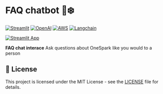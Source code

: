 # FAQ chatbot 💬❄️

[![Streamlit](https://img.shields.io/badge/-Streamlit-FF4B4B?style=flat-square&logo=streamlit&logoColor=white)](https://streamlit.io/)
[![OpenAI](https://img.shields.io/badge/-OpenAI-412991?style=flat-square&logo=openai&logoColor=white)](https://openai.com/)
[![AWS](https://img.shields.io/badge/-AWS-232F3E?style=flat-square&logo=amazon-aws&logoColor=white)](https://aws.amazon.com/)
[![Langchain](https://img.shields.io/badge/-Langchain-gray?style=flat-square)](https://www.langchain.com/)

[![Streamlit App](https://static.streamlit.io/badges/streamlit_badge_black_white.svg)](https://snowchat.streamlit.app/)

**FAQ chat interace** Ask questions about OneSpark like you would to a person

## 📄 License

This project is licensed under the MIT License - see the [LICENSE](https://choosealicense.com/licenses/mit/) file for details.
